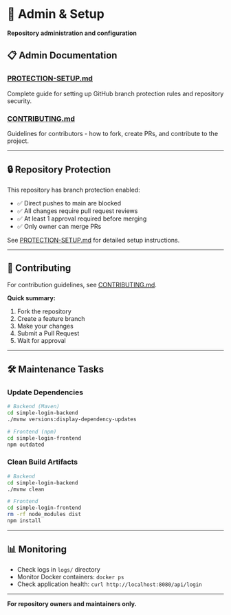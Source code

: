 # 🔧 Admin & Setup

**Repository administration and configuration**

## 📋 Admin Documentation

### [PROTECTION-SETUP.md](./PROTECTION-SETUP.md)
Complete guide for setting up GitHub branch protection rules and repository security.

### [CONTRIBUTING.md](./CONTRIBUTING.md)
Guidelines for contributors - how to fork, create PRs, and contribute to the project.

---

## 🔒 Repository Protection

This repository has branch protection enabled:
- ✅ Direct pushes to main are blocked
- ✅ All changes require pull request reviews
- ✅ At least 1 approval required before merging
- ✅ Only owner can merge PRs

See [PROTECTION-SETUP.md](./PROTECTION-SETUP.md) for detailed setup instructions.

---

## 🤝 Contributing

For contribution guidelines, see [CONTRIBUTING.md](./CONTRIBUTING.md).

**Quick summary:**
1. Fork the repository
2. Create a feature branch
3. Make your changes
4. Submit a Pull Request
5. Wait for approval

---

## 🛠️ Maintenance Tasks

### Update Dependencies
```bash
# Backend (Maven)
cd simple-login-backend
./mvnw versions:display-dependency-updates

# Frontend (npm)
cd simple-login-frontend
npm outdated
```

### Clean Build Artifacts
```bash
# Backend
cd simple-login-backend
./mvnw clean

# Frontend
cd simple-login-frontend
rm -rf node_modules dist
npm install
```

---

## 📊 Monitoring

- Check logs in `logs/` directory
- Monitor Docker containers: `docker ps`
- Check application health: `curl http://localhost:8080/api/login`

---

**For repository owners and maintainers only.**

